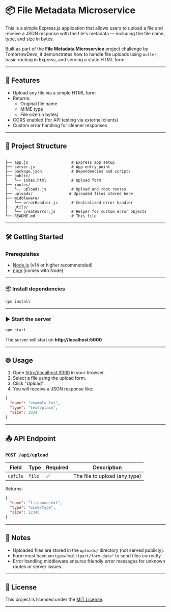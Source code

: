 # 📦 File Metadata Microservice

This is a simple Express.js application that allows users to upload a file and receive a JSON response with the file's metadata — including the file name, type, and size in bytes.

Built as part of the **File Metadata Microservice** project challenge by TomorrowDevs, it demonstrates how to handle file uploads using `multer`, basic routing in Express, and serving a static HTML form.

---

## 🚀 Features

- Upload any file via a simple HTML form
- Returns:
  - Original file name
  - MIME type
  - File size (in bytes)
- CORS enabled (for API testing via external clients)
- Custom error handling for cleaner responses

---

## 📁 Project Structure

```
.
├── app.js                   # Express app setup
├── server.js                # App entry point
├── package.json             # Dependencies and scripts
├── public/
│   └── index.html           # Upload form
├── routes/
│   └── uploads.js           # Upload and root routes
├── uploads/                # Uploaded files stored here
├── middleware/
│   └── errorHandler.js      # Centralized error handler
├── utils/
│   └── createError.js       # Helper for custom error objects
└── README.md                # This file
```

---

## 🛠️ Getting Started

### Prerequisites

- [Node.js](https://nodejs.org/) (v14 or higher recommended)
- [npm](https://www.npmjs.com/) (comes with Node)

---

### 📦 Install dependencies

```bash
npm install
```

---

### ▶️ Start the server

```bash
npm start
```

The server will start on **http://localhost:5000**

---

## 🌐 Usage

1. Open [http://localhost:3000](http://localhost:3000) in your browser.
2. Select a file using the upload form.
3. Click "Upload".
4. You will receive a JSON response like:

```json
{
  "name": "example.txt",
  "type": "text/plain",
  "size": 1024
}
```

---

## 📤 API Endpoint

### `POST /api/upload`

| Field     | Type     | Required | Description                    |
|-----------|----------|----------|--------------------------------|
| `upfile`  | `file`   | ✅       | The file to upload (any type) |

Returns:

```json
{
  "name": "filename.ext",
  "type": "mime/type",
  "size": 12345
}
```

---

## 📎 Notes

- Uploaded files are stored in the `uploads/` directory (not served publicly).
- Form must have `enctype="multipart/form-data"` to send files correctly.
- Error handling middleware ensures friendly error messages for unknown routes or server issues.

---

## 🪪 License

This project is licensed under the [MIT License](./LICENSE).

---